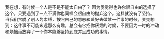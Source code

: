 
﻿我在想，有时候一个人是不是不能太自由了？
因为我觉得也许你很自由的选择了这个，只要遇到了一点不满你也同样会很自由的抛弃这个。这样就没有了坚持。
当我们摆脱了别人的束缚，按照自己的意志和爱好去做某一件事的时候，要先想到：这件事不可能永远那么有趣，总会有它招你厌烦的时候，不要因为一时的冲动和烦恼而放弃了一个你本能够坚持到底并且成功的事情。

